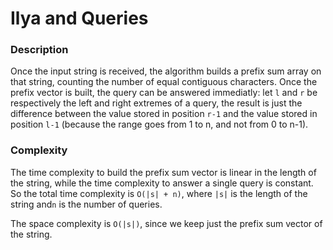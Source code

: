 # Ilya and Queries

### Description
Once the input string is received, the algorithm builds a prefix sum array on that string, counting the number of equal contiguous characters. Once the prefix vector is built, the query can be answered immediatly: let `l` and `r` be respectively the left and right extremes of a query, the result is just the difference between the value stored in position `r-1` and the value stored in position `l-1` (because the range goes from 1 to n, and not from 0 to n-1).

### Complexity
The time complexity to build the prefix sum vector is linear in the length of the string, while the time complexity to answer a single query is constant. So the total time complexity is `O(|s| + n)`, where `|s|` is the length of the string and`n` is the number of queries.

The space complexity is `O(|s|)`, since we keep just the prefix sum vector of the string.
